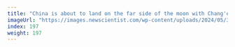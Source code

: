 ```yaml
---
title: "China is about to land on the far side of the moon with Chang'e 6"
imageUrl: "https://images.newscientist.com/wp-content/uploads/2024/05/30164341/SEI_206718491.jpg?width=788"
index: 197
weight: 197
---
```

